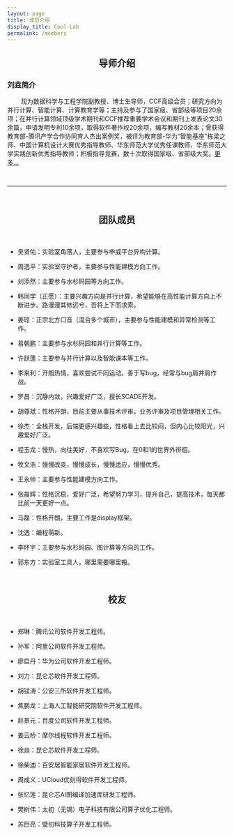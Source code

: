 ```yaml
---
layout: page
title: 成员介绍
display_title: Cool-Lab
permalink: /members
---
```


<center><h2><strong>导师介绍</strong></h2></center>

<h3><strong>刘垚简介</strong></h3>

&nbsp; &nbsp; &nbsp; &nbsp; 现为数据科学与工程学院副教授、博士生导师，CCF高级会员；研究方向为并行计算、智能计算、计算教育学等；主持及参与了国家级、省部级等项目20余项；在并行计算领域顶级学术期刊和CCF推荐重要学术会议和期刊上发表论文30余篇，申请发明专利10余项，取得软件著作权20余项，编写教材20余本；曾获得教育部-腾讯产学合作协同育人杰出案例奖，被评为教育部-华为“智能基座”栋梁之师、中国计算机设计大赛优秀指导教师、华东师范大学优秀任课教师、华东师范大学实践创新优秀指导教师；积极指导竞赛，数十次取得国家级、省部级大奖。[更多...](https://faculty.ecnu.edu.cn/_s37/ly2_6227/main.psp)

<br/>

****

<br/>

<center><h2><strong>团队成员</strong></h2></center>

<br/>

- 吴贤佑：实验室角落人，主要参与申威平台异构计算。

- 周逸平：实验室守护者，主要参与性能建模方向工作。

- 刘添然：主要参与水杉码园等方向工作。

- 韩同学（正愿）：主要兴趣方向是并行计算，希望能够在高性能计算方向上不断进步。路漫漫其修远兮，吾将上下而求索。

- 姜琼：正宗北方口音（混合多个城市），主要参与性能建模和异常检测等工作。

- 易朝鹏：主要参与水杉码园和并行计算等工作。

- 许跃蓬：主要参与并行计算以及智能课本等工作。

- 李来利：开朗热情，喜欢尝试不同运动。善于写bug，经常与bug肩并肩作战。

- 罗昌：沉静内敛，兴趣爱好广泛，擅长SCADE开发。

- 胡尊斌：性格开朗，目前主要从事技术评审，业务评审及项目管理相关工作。

- 徐杰：全栈开发，后端更感兴趣些，性格看上去比较闷，但内心比较阳光，兴趣爱好广泛。

- 程玉龙：慢热，向往美好，不喜欢写Bug，在0和1的世界外徘徊。

- 牧文浩：慢慢改变，慢慢成长，慢慢适应，慢慢优秀。

- 王永帅：主要参与性能建模方向工作。

- 张晨辉：性格沉稳，爱好广泛，希望努力学习，提升自己，提高技术，每天都比前一天更好一点。

- 马磊：性格开朗，主要工作是display框架。

- 沈逸：编程萌新。

- 李环宇：主要参与水杉码园、图计算等方向的工作。

- 郭东方：实验室工具人，哪里需要哪里搬。

<br/>

<center><h2><strong>校友</strong></h2></center>

<br/>

- 郑琳：腾讯公司软件开发工程师。

- 孙军：阿里公司软件开发工程师。

- 廖启丹：华为公司软件开发工程师。

- 刘力：昆仑芯软件开发工程师。

- 胡锰涛：公安三所软件开发工程师。

- 焦鹏龙：上海人工智能研究院软件开发工程师。

- 赵景元：百度公司软件开发工程师。

- 姜云桥：摩尔线程软件开发工程师。

- 徐燚：昆仑芯软件开发工程师。

- 徐柴迪：百安居智能家居软件开发工程师。

- 周成义：UCloud优刻得软件开发工程师。

- 张忆莲：昆仑芯AI图编译加速库研发工程师。

- 樊树伟：太初（无锡）电子科技有限公司算子优化工程师。

- 苏巨亮：壁仞科技算子开发工程师。

<br/>
<br/>
<br/>
